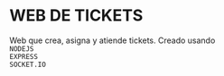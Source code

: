 # WEB DE TICKETS
Web que crea, asigna y atiende tickets. Creado usando 
<br>
```NODEJS```
<br>
```EXPRESS```
<br>
```SOCKET.IO```

